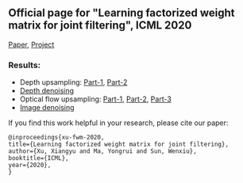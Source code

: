 ## Official page for "Learning factorized weight matrix for joint filtering", ICML 2020

[Paper](http://proceedings.mlr.press/v119/xu20f/xu20f.pdf), [Project](https://sites.google.com/view/xiangyuxu/fwm_icml20)

### Results: 
- Depth upsampling: [Part-1](https://www.dropbox.com/s/ut4n0w6prgyiiik/Depth_Upsampling-20210131T074224Z-001.zip?dl=0), [Part-2](https://www.dropbox.com/s/wu422t9j52j8jk5/Depth_Upsampling-20210131T074224Z-002.zip?dl=0)
- [Depth denoising](https://www.dropbox.com/s/xrum0f3htvh2mp7/Depth_Restoration-20210131T074248Z-001.zip?dl=0)
- Optical flow upsampling: [Part-1](https://www.dropbox.com/s/nqqk8onzxjz1xm6/Optical_Upsampling-20210131T071444Z-001.zip?dl=0), [Part-2](https://www.dropbox.com/s/ghavn90kuiq5lvy/Optical_Upsampling-20210131T071444Z-002.zip?dl=0), [Part-3](https://www.dropbox.com/s/99ef13v77xyv9bm/Optical_Upsampling-20210131T071444Z-003.zip?dl=0)
- [Image denoising](https://www.dropbox.com/s/2n9pnogdube2s16/Image_Denoise-20210131T074034Z-001.zip?dl=0)


If you find this work helpful in your research, please cite our paper:
```
@inproceedings{xu-fwm-2020,
title={Learning factorized weight matrix for joint filtering},
author={Xu, Xiangyu and Ma, Yongrui and Sun, Wenxiu},
booktitle={ICML},
year={2020},
}
```
